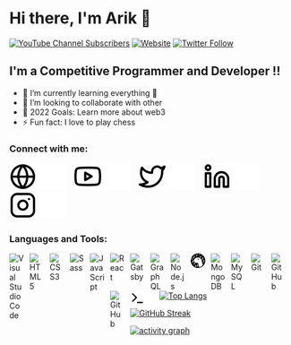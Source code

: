 # Hi there, I'm Arik 👋 

[![YouTube Channel Subscribers](https://img.shields.io/youtube/channel/subscribers/UCjzaUZJegsE-H4AZdA71c0w?logo=youtube&logoColor=red&style=for-the-badge)][youtube]
[![Website](https://img.shields.io/website?label=JsDragon&style=for-the-badge&url=https%3A%2F%2FJsDragon)](https://mdarikrayhan.github.io/JsDragon)
[![Twitter Follow](https://img.shields.io/twitter/follow/mdarikrayhan?color=1DA1F2&logo=twitter&style=for-the-badge)](https://twitter.com/intent/follow?original_referer=https%3A%2F%2Fgithub.com%2Fmdarikrayhan&screen_name=mdarikrayhan)



## I'm a Competitive Programmer and Developer !!

- 🌱 I’m currently learning everything 🤣
- 👯 I’m looking to collaborate with other
- 🥅 2022 Goals: Learn more about web3
- ⚡ Fun fact: I love to play chess

### Connect with me:

[![website](./img/globe-light.svg)](https://mdarikrayhan.github.io/JsDragon/#gh-light-mode-only)
[![website](./img/globe-dark.svg)](https://mdarikrayhan.github.io/JsDragon/#gh-dark-mode-only)
&nbsp;&nbsp;
[![website](./img/youtube-light.svg)](https://www.youtube.com/channel/UCjzaUZJegsE-H4AZdA71c0w#gh-light-mode-only)
[![website](./img/youtube-dark.svg)](https://www.youtube.com/channel/UCjzaUZJegsE-H4AZdA71c0w#gh-dark-mode-only)
&nbsp;&nbsp;
[![website](./img/twitter-light.svg)](https://twitter.com/mdarikrayhan#gh-light-mode-only)
[![website](./img/twitter-dark.svg)](https://twitter.com/mdarikrayhan#gh-dark-mode-only)
&nbsp;&nbsp;
[![website](./img/linkedin-light.svg)](https://linkedin.com/in/mdarikrayhan#gh-light-mode-only)
[![website](./img/linkedin-dark.svg)](https://linkedin.com/in/mdarikrayhan#gh-dark-mode-only)
&nbsp;&nbsp;
[![website](./img/instagram-light.svg)](https://instagram.com/mdarikrayhan#gh-light-mode-only)
[![website](./img/instagram-dark.svg)](https://instagram.com/mdarikrayhan#gh-dark-mode-only)

### Languages and Tools:

[<img align="left" alt="Visual Studio Code" width="26px" src="https://cdn.jsdelivr.net/gh/devicons/devicon/icons/vscode/vscode-original.svg" style="padding-right:10px;" />][webdevplaylist]
[<img align="left" alt="HTML5" width="26px" src="https://cdn.jsdelivr.net/gh/devicons/devicon/icons/html5/html5-original.svg" style="padding-right:10px;" />][webdevplaylist]
[<img align="left" alt="CSS3" width="26px" src="https://cdn.jsdelivr.net/gh/devicons/devicon/icons/css3/css3-original.svg" style="padding-right:10px;" />][cssplaylist]
[<img align="left" alt="Sass" width="26px" src="https://cdn.jsdelivr.net/gh/devicons/devicon/icons/sass/sass-original.svg" style="padding-right:10px;" />][cssplaylist]
[<img align="left" alt="JavaScript" width="26px" src="https://cdn.jsdelivr.net/gh/devicons/devicon/icons/javascript/javascript-original.svg" style="padding-right:10px;" />][jsplaylist]
[<img align="left" alt="React" width="26px" src="https://cdn.jsdelivr.net/gh/devicons/devicon/icons/react/react-original.svg" style="padding-right:10px;" />][reactplaylist]
[<img align="left" alt="Gatsby" width="26px" src="https://cdn.jsdelivr.net/gh/devicons/devicon/icons/gatsby/gatsby-original.svg" style="padding-right:10px;" />][webdevplaylist]
[<img align="left" alt="GraphQL" width="26px" src="https://cdn.jsdelivr.net/gh/devicons/devicon/icons/graphql/graphql-plain.svg" style="padding-right:10px;" />][webdevplaylist]
[<img align="left" alt="Node.js" width="26px" src="https://cdn.jsdelivr.net/gh/devicons/devicon/icons/nodejs/nodejs-original.svg" style="padding-right:10px;" />][webdevplaylist]
[<img align="left" alt="Deno" width="26px" src="./img/deno-light.svg" style="padding-right:10px;" />][webdevplaylist]
[<img align="left" alt="MongoDB" width="26px" src="https://cdn.jsdelivr.net/gh/devicons/devicon/icons/mongodb/mongodb-original.svg" style="padding-right:10px;" />][webdevplaylist]
[<img align="left" alt="MySQL" width="26px" src="https://cdn.jsdelivr.net/gh/devicons/devicon/icons/mysql/mysql-original.svg" style="padding-right:10px;" />][webdevplaylist]
[<img align="left" alt="Git" width="26px" src="https://cdn.jsdelivr.net/gh/devicons/devicon/icons/git/git-original.svg" style="padding-right:10px;" />][webdevplaylist]
[<img align="left" alt="GitHub" width="26px" src="https://user-images.githubusercontent.com/3369400/139447912-e0f43f33-6d9f-45f8-be46-2df5bbc91289.png" style="padding-right:10px;" />](https://www.youtube.com/playlist?list=PLkwxH9e_vrAJ0WbEsFA9W3I1W-g_BTsbt#gh-dark-mode-only)
[<img align="left" alt="GitHub" width="26px" src="https://user-images.githubusercontent.com/3369400/139448065-39a229ba-4b06-434b-bc67-616e2ed80c8f.png" style="padding-right:10px;" />](https://www.youtube.com/playlist?list=PLkwxH9e_vrAJ0WbEsFA9W3I1W-g_BTsbt#gh-light-mode-only)
[<img align="left" alt="Terminal" width="26px" src="./img/terminal-light.svg" />](https://www.youtube.com/playlist?list=PLkwxH9e_vrAJ0WbEsFA9W3I1W-g_BTsbt#gh-light-mode-only)
[<img align="left" alt="Terminal" width="26px" src="./img/terminal-dark.svg" />](https://www.youtube.com/playlist?list=PLkwxH9e_vrAJ0WbEsFA9W3I1W-g_BTsbt#gh-dark-mode-only)

<br />
<br />

---

 <!--  TOP LANGUAGES STATISTICS -->
 [![Top Langs](https://github-readme-stats.vercel.app/api/top-langs/?username=mdarikrayhan&theme=light&layout=compact&align=right&width=40%)](https://github.com/mdarikrayhan/github-readme-stats)
<!--  CONTRIBUTION AND STREAK BLOCK -->
 [![GitHub Streak](https://github-readme-streak-stats.herokuapp.com/?user=mdarikrayhan&currStreakNum=2FD3EB&fire=pink&sideLabels=F00&theme=light)](https://git.io/streak-stats)
 <!-- ACTIVITY GRAPH TRACKER -->
[![activity graph](https://activity-graph.herokuapp.com/graph?username=mdarikrayhan&theme=react-dark)](https://github.com/mdarikrayhan/github-readme-activity-graph)



[website]: https://mdarikrayhan.github.io/JsDragon/
[twitter]: https://twitter.com/mdarikrayhan
[youtube]: https://www.youtube.com/channel/UCjzaUZJegsE-H4AZdA71c0w
[instagram]: https://instagram.com/mdarikrayhan
[linkedin]: https://linkedin.com/in/mdarikrayhan
[webdevplaylist]: https://www.youtube.com/playlist?list=PLkwxH9e_vrAJ0WbEsFA9W3I1W-g_BTsbt
[jsplaylist]: https://www.youtube.com/playlist?list=PLkwxH9e_vrALRJKu7wfXby3MKeflhTu6B
[cssplaylist]: https://www.youtube.com/playlist?list=PLkwxH9e_vrALSdvZuEh6gqQdmDoDIoqz4
[reactplaylist]: https://www.youtube.com/playlist?list=PLkwxH9e_vrAK4TdffpxKY3QGyHCpxFcQ0